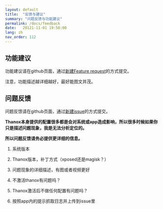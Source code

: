 ```yaml
---
layout: default
title:  "反馈与建议"
summary: "问题反馈与功能建议"
permalink: /docs/feedback
date:   20121-11-01 19:58:00
lang: zh
nav_order: 112
---
```

<!-- more -->

## 功能建议
功能建议请在github页面，通过[新建Feature request](https://github.com/Tornaco/Thanox/issues/new/choose)的方式提交。

注意，功能描述越详细越好，最好能图文并茂。



## 问题反馈

问题反馈请在github页面，通过[新建issue](https://github.com/Tornaco/Thanox/issues/new/choose)的方式提交。



**Thanox本身提供的配置很多都是会对系统或app造成影响，所以很多时候如果你只是描述问题现象，我是无法分析定位的。**

**所以问题反馈请务必提供更详细的信息。**



1. 系统版本

2. Thanox版本，补丁方式（xposed还是magisk？）

3. 问题现象的详细描述，有图或者视频更好

4. 不激活thanox有问题吗？

5. Thanox激活后不做任何配置有问题吗？

6. 按照app内的提示抓取日志并上传到issue里
